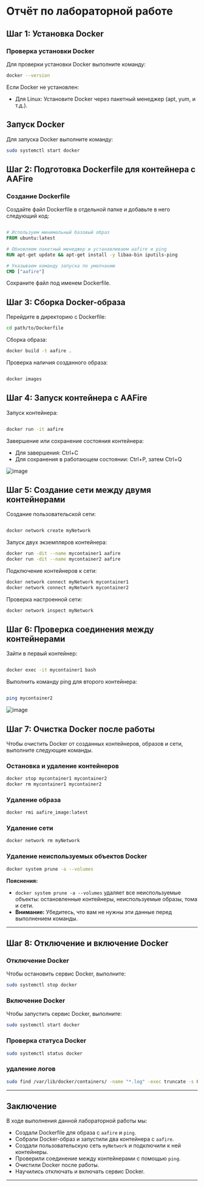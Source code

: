# Отчёт по лабораторной работе


## Шаг 1: Установка Docker

### Проверка установки Docker
Для проверки установки Docker выполните команду:
```bash
docker --version
```
Если Docker не установлен:
 - Для Linux: Установите Docker через пакетный менеджер (apt, yum, и т.д.).

## Запуск Docker
Для запуска Docker выполните команду:

```bash
sudo systemctl start docker
```
## Шаг 2: Подготовка Dockerfile для контейнера с AAFire
### Создание Dockerfile
Создайте файл Dockerfile в отдельной папке и добавьте в него следующий код:

```dockerfile

# Используем минимальный базовый образ
FROM ubuntu:latest

# Обновляем пакетный менеджер и устанавливаем aafire и ping
RUN apt-get update && apt-get install -y libaa-bin iputils-ping

# Указываем команду запуска по умолчанию
CMD ["aafire"]
```
Сохраните файл под именем Dockerfile.

## Шаг 3: Сборка Docker-образа
Перейдите в директорию с Dockerfile:
```bash
cd path/to/Dockerfile
```
Сборка образа:
```bash
docker build -t aafire .
```
Проверка наличия созданного образа:
```bash

docker images
```

## Шаг 4: Запуск контейнера с AAFire
Запуск контейнера:
```bash

docker run -it aafire
```
Завершение или сохранение состояния контейнера:
 - Для завершения: Ctrl+C
 - Для сохранения в работающем состоянии: Ctrl+P, затем Ctrl+Q

![image](https://github.com/user-attachments/assets/3cd63e88-374b-4672-a6ce-17e4e866d67c)



## Шаг 5: Создание сети между двумя контейнерами
Создание пользовательской сети:
```bash

docker network create myNetwork
```
Запуск двух экземпляров контейнера:
```bash
docker run -dit --name mycontainer1 aafire
docker run -dit --name mycontainer2 aafire
```

Подключение контейнеров к сети:

```bash
docker network connect myNetwork mycontainer1
docker network connect myNetwork mycontainer2
```

Проверка настроенной сети:

```bash
docker network inspect myNetwork
```

## Шаг 6: Проверка соединения между контейнерами
Зайти в первый контейнер:
```bash

docker exec -it mycontainer1 bash
```
Выполнить команду ping для второго контейнера:
```bash

ping mycontainer2
```

![image](https://github.com/user-attachments/assets/1893fa2e-c8f8-4e3c-ba9d-6e40b1e67f5a)



## Шаг 7: Очистка Docker после работы

Чтобы очистить Docker от созданных контейнеров, образов и сети, выполните следующие команды.

### Остановка и удаление контейнеров

```bash
docker stop mycontainer1 mycontainer2
docker rm mycontainer1 mycontainer2
```

### Удаление образа

```bash
docker rmi aafire_image:latest
```

### Удаление сети

```bash
docker network rm myNetwork
```

### Удаление неиспользуемых объектов Docker

```bash
docker system prune -a --volumes
```

**Пояснения:**

- `docker system prune -a --volumes` удаляет все неиспользуемые объекты: остановленные контейнеры, неиспользуемые образы, тома и сети.
- **Внимание:** Убедитесь, что вам не нужны эти данные перед выполнением команды.

---

## Шаг 8: Отключение и включение Docker

### Отключение Docker

Чтобы остановить сервис Docker, выполните:

```bash
sudo systemctl stop docker
```

### Включение Docker

Чтобы запустить сервис Docker, выполните:

```bash
sudo systemctl start docker
```

### Проверка статуса Docker

```bash
sudo systemctl status docker
```
### удаление логов
```bash
sudo find /var/lib/docker/containers/ -name "*.log" -exec truncate -s 0 {} \;
```

---

## Заключение

В ходе выполнения данной лабораторной работы мы:

- Создали Dockerfile для образа с `aafire` и `ping`.
- Собрали Docker-образ и запустили два контейнера с `aafire`.
- Создали пользовательскую сеть `myNetwork` и подключили к ней контейнеры.
- Проверили соединение между контейнерами с помощью `ping`.
- Очистили Docker после работы.
- Научились отключать и включать сервис Docker.

---
